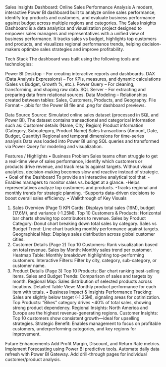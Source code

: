 Sales Insights Dashboard: Online Sales Performance Analysis
A modern, interactive Power BI dashboard built to analyze online sales performance, identify top products and customers, and evaluate business performance against budget across multiple regions and categories.
The Sales Insights Dashboard is a data analytics and visualization project designed to empower sales managers and representatives with a unified view of business performance.
It tracks sales vs budget, highlights top customers and products, and visualizes regional performance trends, helping decision-makers optimize sales strategies and improve profitability.

Tech Stack
The dashboard was built using the following tools and technologies:

 Power BI Desktop – For creating interactive reports and dashboards.
 DAX (Data Analysis Expressions) – For KPIs, measures, and dynamic calculations (Sales vs Budget, Growth %, etc.).
 Power Query – For cleaning, transforming, and shaping raw data.
 SQL Server – For extracting and preparing data from relational sources.
 Data Modeling – Relationships created between tables: Sales, Customers, Products, and Geography.
 File Format – .pbix for the Power BI file and .png for dashboard previews.

Data Source
Source: Simulated online sales dataset (processed in SQL and Power BI).
The dataset contains transactional and categorical information such as:
Customer details (Name, City, Region)
Product information (Category, Subcategory, Product Name)
Sales transactions (Amount, Date, Budget, Quantity)
Regional and temporal dimensions for time-series analysis
Data was loaded into Power BI using SQL queries and transformed via Power Query for modeling and visualization.

 Features / Highlights
• Business Problem
Sales teams often struggle to get a real-time view of sales performance, identify which customers or products drive revenue, and track results against targets.
Without visual analytics, decision-making becomes slow and reactive instead of strategic.
• Goal of the Dashboard
To provide an interactive analytical tool that:
-Enables managers to monitor sales vs. budget at a glance.
-Helps representatives analyze top customers and products.
-Tracks regional and monthly trends for strategic planning.
-Supports data-driven decisions to boost overall sales efficiency.
• Walkthrough of Key Visuals
1. Sales Overview (Page 1)
KPI Cards: Displays total sales (16M), budget (17.6M), and variance (-1.25M).
Top 10 Customers & Products: Horizontal bar charts showing top contributors to revenue.
Sales by Product Category: Donut chart breaking down total sales by category.
Sales vs Budget Trend: Line chart tracking monthly performance against targets.
Geographical Map: Displays sales distribution across global customer cities.
2. Customer Details (Page 2)
Top 10 Customers: Rank visualization based on total revenue.
Sales by Month: Monthly sales trend per customer.
Heatmap Table: Monthly breakdown highlighting top-performing customers.
Interactive Filters: Filter by city, category, sub-category, or customer name.
3. Product Details (Page 3)
Top 10 Products: Bar chart ranking best-selling items.
Sales and Budget Trends: Comparison of sales and targets by month.
Regional Map: Sales distribution of selected products across locations.
Detailed Table View: Monthly product performance for each item with totals.
• Business Impact & Insights
 Performance Tracking: Sales are slightly below target (-1.25M), signaling areas for optimization.
 Top Products: “Bikes” category drives ~40% of total sales, showing strong product dependency.
 Regional Insights: North America and Europe are the highest revenue-generating regions.
 Customer Insights: Top 10 customers show consistent growth—ideal for upselling strategies.
 Strategic Benefit: Enables management to focus on profitable customers, underperforming categories, and key regions for improvement.

Future Enhancements
Add Profit Margin, Discount, and Return Rate metrics.
Implement Forecasting using Power BI predictive tools.
Automate daily data refresh with Power BI Gateway.
Add drill-through pages for individual customer/product analysis.
